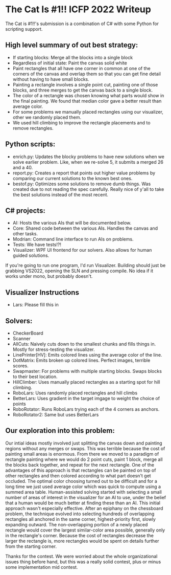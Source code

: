 # The Cat Is #1!! ICFP 2022 Writeup

The Cat is #1!!'s submission is a combination of C# with some Python for scripting support.

## High level summary of out best strategy:
* If starting blocks: Merge all the blocks into a single block
* Regardless of initial state: Paint the canvas solid white
* Paint rectangles that all have one corner in common at one of the corners of the canvas and overlap them so that you can get fine detail without having to have small blocks.
* Painting a rectangle involves a single point cut, painting one of those blocks, and three merges to get the canvas back to a single block.
* The color of a rectangle was chosen knowing what parts would show in the final painting. We found that median color gave a better result than average color.
* For some problems we manually placed rectangles using our visualizer, other we randomly placed them.
* We used hill climbing to improve the rectangle placements and to remove rectangles.

## Python scripts:
* enrich.py: Updates the blocky problems to have new solutions when we solve earlier problem. Like, when we re-solve 5, it submits a merged 26 and a 40.
* report.py: Creates a report that points out higher value problems by comparing our current solutions to the known best ones.
* bestof.py: Optimizes some solutions to remove dumb things. Was created due to not reading the spec carefully. Really nice of y'all to take the best solutions instead of the most recent.

## C# projects:
* AI: Hosts the various AIs that will be documented below.
* Core: Shared code between the various AIs. Handles the canvas and other tasks.
* Modrian: Command line interface to run AIs on problems.
* Tests: We have tests!?!
* Visualizer: WPF UI frontend for our solvers. Also allows for human guided solutions.

If you're going to run one program, I'd run Visualizer. Building should just
be grabbing VS2022, opening the SLN and pressing compile. No idea if it works
under mono, but probably doesn't.

## Visualizer Instructions
* Lars: Please fill this in

## Solvers:
* CheckerBoard
* Scanner
* AllCuts: Naively cuts down to the smallest chunks and fills things in. Mostly for stress-testing the visualizer.
* LinePrinter[HV]: Emits colored lines using the average color of the line.
* DotMatrix: Emits broken up colored lines. Perfect images, terrible scores.
* Swapmaster: For problems with multiple starting blocks. Swaps blocks to their best location.
* HillClimber: Uses manually placed rectangles as a starting spot for hill climbing.
* RoboLars: Uses randomly placed rectangles and hill climbs
* BetterLars: Uses gradient in the target imgage to weight the choice of points
* RoboRotator: Runs RoboLars trying each of the 4 corners as anchors.
* RoboRotator2: Same but uses BetterLars


## Our exploration into this problem:
Our intial ideas mostly involved just splitting the canvas down and painting regions without any merges or swaps. This was terrible because the cost of painting small areas is enormous. From there we moved to a paradigm of rectangle painting where we would do 2 point cuts, paint 1 block, merge all the blocks back together, and repeat for the next rectangle. One of the advantages of this approach is that rectangles can be painted on top of other rectangles and then colored according to what part doesn't get occluded. The optimal color choosing turned out to be difficult and for a long time we just used average color which was quick to compute using a summed area table. Human-assisted solving started with selecting a small number of areas of interest in the visualizer for an AI to use, under the belief that a human would be much better at finding these than an AI. This initial approach wasn't especially effective. After an epiphany on the chessboard problem, the technique evolved into selecting hundreds of overlapping rectangles all anchored in the same corner, highest-priority first, slowly expanding outward. The non-overlapping portion of a newly placed rectangle would cover the largest similar-color area possible, generally only in the rectangle's corner. Because the cost of rectangles decrease the larger the rectangle is, more rectangles would be spent on details further from the starting corner.

Thanks for the contest. We were worried about the whole organizational issues
thing before hand, but this was a really solid contest, plus or minus some
implementation mid contest.
